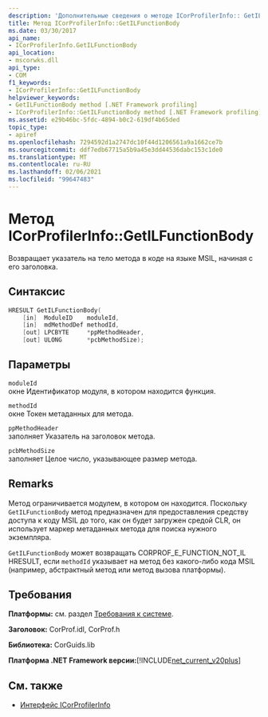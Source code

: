 ```yaml
---
description: 'Дополнительные сведения о методе ICorProfilerInfo:: GetILFunctionBody'
title: Метод ICorProfilerInfo::GetILFunctionBody
ms.date: 03/30/2017
api_name:
- ICorProfilerInfo.GetILFunctionBody
api_location:
- mscorwks.dll
api_type:
- COM
f1_keywords:
- ICorProfilerInfo::GetILFunctionBody
helpviewer_keywords:
- GetILFunctionBody method [.NET Framework profiling]
- ICorProfilerInfo::GetILFunctionBody method [.NET Framework profiling]
ms.assetid: e29b46bc-5fdc-4894-b0c2-619df4b65ded
topic_type:
- apiref
ms.openlocfilehash: 7294592d1a2747dc10f44d1206561a9a1662ce7b
ms.sourcegitcommit: ddf7edb67715a5b9a45e3dd44536dabc153c1de0
ms.translationtype: MT
ms.contentlocale: ru-RU
ms.lasthandoff: 02/06/2021
ms.locfileid: "99647483"
---
```

# <a name="icorprofilerinfogetilfunctionbody-method"></a>Метод ICorProfilerInfo::GetILFunctionBody

Возвращает указатель на тело метода в коде на языке MSIL, начиная с его заголовка.  
  
## <a name="syntax"></a>Синтаксис  
  
```cpp  
HRESULT GetILFunctionBody(  
    [in]  ModuleID    moduleId,  
    [in]  mdMethodDef methodId,  
    [out] LPCBYTE     *ppMethodHeader,  
    [out] ULONG       *pcbMethodSize);  
```  
  
## <a name="parameters"></a>Параметры  

 `moduleId`  
 окне Идентификатор модуля, в котором находится функция.  
  
 `methodId`  
 окне Токен метаданных для метода.  
  
 `ppMethodHeader`  
 заполняет Указатель на заголовок метода.  
  
 `pcbMethodSize`  
 заполняет Целое число, указывающее размер метода.  
  
## <a name="remarks"></a>Remarks  

 Метод ограничивается модулем, в котором он находится. Поскольку `GetILFunctionBody` метод предназначен для предоставления средству доступа к коду MSIL до того, как он будет загружен средой CLR, он использует маркер метаданных метода для поиска нужного экземпляра.  
  
 `GetILFunctionBody` может возвращать CORPROF_E_FUNCTION_NOT_IL HRESULT, если `methodId` указывает на метод без какого-либо кода MSIL (например, абстрактный метод или метод вызова платформы).  
  
## <a name="requirements"></a>Требования  

 **Платформы:** см. раздел [Требования к системе](../../get-started/system-requirements.md).  
  
 **Заголовок:** CorProf.idl, CorProf.h  
  
 **Библиотека:** CorGuids.lib  
  
 **Платформа .NET Framework версии:**[!INCLUDE[net_current_v20plus](../../../../includes/net-current-v20plus-md.md)]  
  
## <a name="see-also"></a>См. также

- [Интерфейс ICorProfilerInfo](icorprofilerinfo-interface.md)
